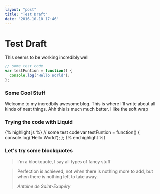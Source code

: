 ```yaml
---
layout: "post"
title: "Test Draft"
date: "2016-10-10 17:46"
---
```


# Test Draft

This seems to be working incredibly well

```javascript
// some test code
var testFuntion = function() {
  console.log('Hello World');
};
```

### Some Cool Stuff
Welcome to my incredbily awesome blog. This is where I'll write about all kinds of neat things. Ahh this is much much better. I like the soft wrap

### Trying the code with Liquid

{% highlight js %}
// some test code
var testFuntion = function() {
  console.log('Hello World');
};
{% endhighlight %}

### Let's try some blockquotes

> I'm a blockquote, I say all types of fancy stuff


<blockquote>
  <p>
    Perfection is achieved, not when there is nothing more to add, but when there is nothing left to take away.
  </p>
  <footer><cite title="Antoine de Saint-Exupéry">Antoine de Saint-Exupéry</cite></footer>
</blockquote>
